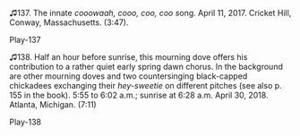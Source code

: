 ♫137. The innate *cooowaah, cooo, coo, coo s*ong. April 11, 2017.
Cricket Hill, Conway, Massachusetts. (3:47).

Play-137

♫138. Half an hour before sunrise, this mourning dove offers his
contribution to a rather quiet early spring dawn chorus. In the
background are other mourning doves and two countersinging black-capped
chickadees exchanging their *hey-sweetie* on different pitches (see also
p. 155 in the book). 5:55 to 6:02 a.m.; sunrise at 6:28
a.m. April 30, 2018. Atlanta, Michigan. (7:11)

Play-138
